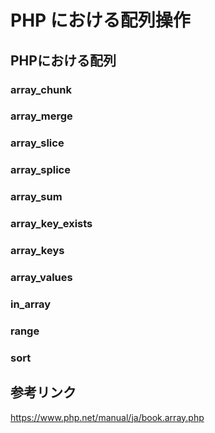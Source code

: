 # PHP における配列操作

## PHPにおける配列

### array_chunk

### array_merge

### array_slice

### array_splice

### array_sum

### array_key_exists

### array_keys

### array_values

### in_array

### range

### sort


## 参考リンク

https://www.php.net/manual/ja/book.array.php
